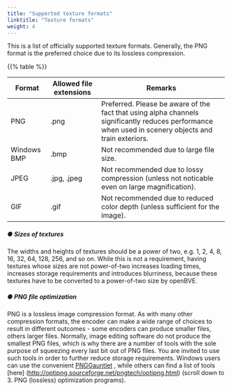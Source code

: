 ```yaml
---
title: "Supported texture formats"
linktitle: "Texture formats"
weight: 4
---
```


This is a list of officially supported texture formats. Generally, the PNG format is the preferred choice due to its lossless compression.

{{% table %}}

| Format      | Allowed file extensions | Remarks                                                      |
| ----------- | ----------------------- | ------------------------------------------------------------ |
| PNG         | .png                    | Preferred. Please be aware of the fact that using alpha channels significantly reduces performance when used in scenery objects and train exteriors. |
| Windows BMP | .bmp                    | Not recommended due to large file size.                      |
| JPEG        | .jpg, .jpeg             | Not recommended due to lossy compression (unless not noticable even on large magnification). |
| GIF         | .gif                    | Not recommended due to reduced color depth (unless sufficient for the image). |

##### ● Sizes of textures
The widths and heights of textures should be a power of two, e.g. 1, 2, 4, 8, 16, 32, 64, 128, 256, and so on. While this is not a requirement, having textures whose sizes are not power-of-two increases loading times, increases storage requirements and introduces blurriness, because these textures have to be converted to a power-of-two size by openBVE.

##### ● PNG file optimization

PNG is a lossless image compression format. As with many other compression formats, the encoder can make a wide range of choices to result in different outcomes - some encoders can produce smaller files, others larger files. Normally, image editing software do not produce the smallest PNG files, which is why there are a number of tools with the sole purpose of squeezing every last bit out of PNG files. You are invited to use such tools in order to further reduce storage requirements. Windows users can use the convenient [PNGGauntlet](http://brh.numbera.com/software/pnggauntlet/) , while others can find a list of tools [here] (http://optipng.sourceforge.net/pngtech/optipng.html)  (scroll down to 3. PNG (lossless) optimization programs).